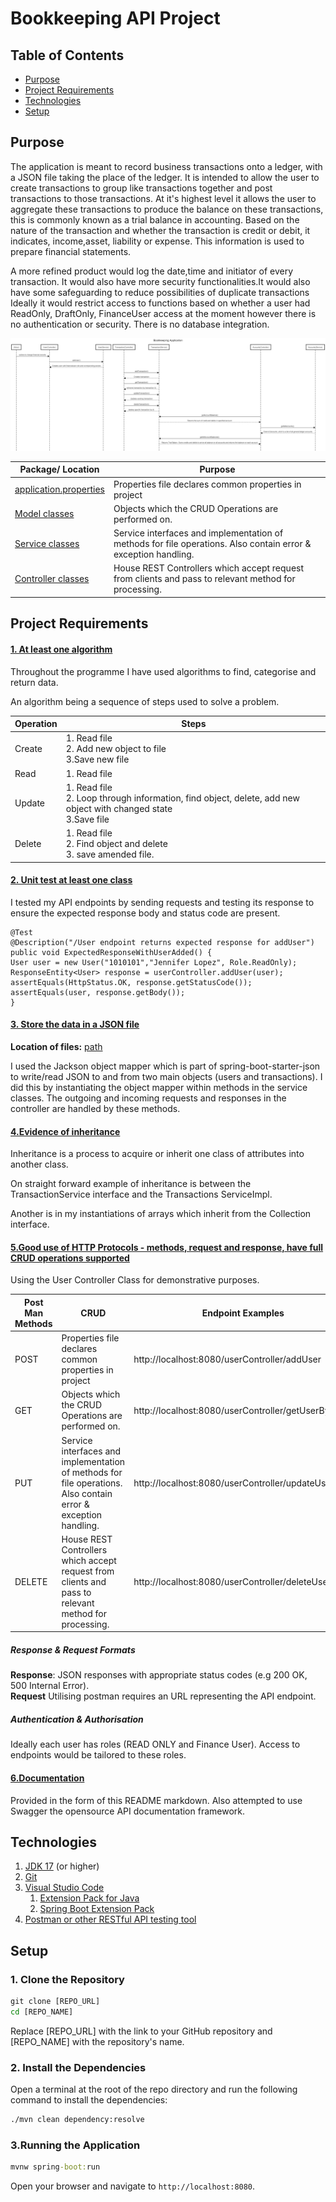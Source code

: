 # **Bookkeeping API Project**



## Table  of Contents

* [Purpose](#purpose)
* [Project Requirements](#Requirements)
* [Technologies](#technologies)
* [Setup](#setup)



## Purpose
The application is meant to record business transactions onto a ledger, with a JSON file taking the place of the ledger. 
It is intended to allow the user to create transactions to group like transactions together and post transactions to those transactions. 
At it's highest level it allows the user to aggregate these transactions to produce the balance on these transactions, this is commonly known as a trial balance in accounting. 
Based on the nature of the transaction and whether the transaction is credit or debit, it indicates, income,asset, liability or expense. This information is used to prepare financial statements.


A more refined product would log the date,time and initiator of every transaction. It would also have more security functionalities.It would also have some safeguarding to reduce possibilities of duplicate transactions
Ideally it would restrict access to functions based on whether a user had ReadOnly, DraftOnly, FinanceUser access at the moment however there is no authentication or security.
There is no database integration.

![img_3.png](img_3.png)


| Package/ Location                                                            | Purpose                                                                                                        | 
|------------------------------------------------------------------------------|----------------------------------------------------------------------------------------------------------------|
| [application.properties](src/main/resources/application.properties)          | Properties file declares common properties in project                                                          | 
| [Model classes](src/main/java/com/cbfacademy/apiassessment/entities)         | Objects which the CRUD Operations are performed on.                                                            | 
| [Service classes](src/main/java/com/cbfacademy/apiassessment/services)       | Service interfaces and implementation of methods for file operations. Also contain error & exception handling. |
| [Controller classes](src/main/java/com/cbfacademy/apiassessment/controllers) | House REST Controllers which accept request from clients and pass to relevant method for processing.           | 

## Project Requirements

#### <u>**1. At least one algorithm**</u>

Throughout the programme I have used algorithms to find, categorise and return data.

An algorithm being a sequence of steps used to solve a problem. 

| Operation | Steps                                                                                                                    |
|-----------|--------------------------------------------------------------------------------------------------------------------------|
| Create    | 1. Read file <br/> 2. Add new object to file <br/> 3.Save new file                                                       |
| Read      | 1. Read file                                                                                                             |
| Update    | 1. Read file <br/> 2. Loop through information, find object, delete, add new object with changed state <br/> 3.Save file |
| Delete    | 1. Read file <br/> 2. Find object and delete <br/> 3. save amended file.                                                 |


#### <u>**2. Unit test at least one class**</u>

I tested my API endpoints by sending requests and testing its response to ensure the expected response body and status code are present. 

````
@Test
@Description("/User endpoint returns expected response for addUser")
public void ExpectedResponseWithUserAdded() {
User user = new User("1010101","Jennifer Lopez", Role.ReadOnly);
ResponseEntity<User> response = userController.addUser(user);
assertEquals(HttpStatus.OK, response.getStatusCode());
assertEquals(user, response.getBody());
}
````

#### <u>**3. Store the data in a JSON file**</u>

**Location of files:** [path](src/main/resources) 

I used the Jackson object mapper which is part of spring-boot-starter-json to write/read JSON to and from two main objects (users and transactions).
I did this by instantiating the object mapper within methods in the service classes. The outgoing and incoming requests and responses in the controller are handled by these methods. 


#### <u>**4.Evidence of inheritance**</u>

Inheritance is a process to acquire or inherit one class of attributes into another class. 

On straight forward example of inheritance is between the TransactionService interface and the Transactions ServiceImpl.

Another is in my instantiations of arrays which  inherit from the Collection interface.



#### <u>**5.Good use of HTTP Protocols - methods, request and response, have full CRUD operations supported**</u>

Using the User Controller Class for demonstrative purposes.

| Post Man Methods | CRUD                                                                                                           | Endpoint Examples |
|------------------|----------------------------------------------------------------------------------------------------------------|-------------------|
| POST             | Properties file declares common properties in project                                                          | http://localhost:8080/userController/addUser                  |
| GET              | Objects which the CRUD Operations are performed on.                                                            | http://localhost:8080/userController/getUserById                  |
| PUT              | Service interfaces and implementation of methods for file operations. Also contain error & exception handling. | http://localhost:8080/userController/updateUser                  |
| DELETE           | House REST Controllers which accept request from clients and pass to relevant method for processing.           |  http://localhost:8080/userController/deleteUserById/                 |

##### Response & Request Formats  
**Response**: JSON responses with appropriate status codes (e.g 200 OK, 500 Internal Error).  
**Request** Utilising postman requires an URL representing the API endpoint.

##### Authentication & Authorisation
Ideally each user has roles (READ ONLY and Finance User). Access to endpoints would be tailored to these roles.


####  <u>**6.Documentation**</u>

Provided in the form of this README markdown.
Also attempted to use Swagger the opensource API documentation framework.




## Technologies
1. [JDK 17](https://learn.microsoft.com/en-gb/java/openjdk/download#openjdk-17) (or higher)
2. [Git](https://git-scm.com/downloads)
3. [Visual Studio Code](https://code.visualstudio.com/Download)
   1. [Extension Pack for Java](https://marketplace.visualstudio.com/items?itemName=vscjava.vscode-java-pack)
   2. [Spring Boot Extension Pack](https://marketplace.visualstudio.com/items?itemName=vmware.vscode-boot-dev-pack)
4. [Postman or other RESTful API testing tool](https://www.postman.com/downloads/)


## Setup

### 1. Clone the Repository

```cmd
git clone [REPO_URL]
cd [REPO_NAME]
```
Replace [REPO_URL] with the link to your GitHub repository and [REPO_NAME] with the repository's name.


### 2. Install the Dependencies

Open a terminal at the root of the repo directory and run the following command to install the dependencies:

```cmd
./mvn clean dependency:resolve
```


### 3.Running the Application

```cmd
mvnw spring-boot:run
```
Open your browser and navigate to `http://localhost:8080`.




